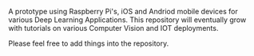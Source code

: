 A prototype using Raspberry Pi's, iOS and Andriod mobile devices for various Deep Learning Applications. This repository will eventually grow with tutorials on various Computer Vision and IOT deployments.

Please feel free to add things into the repository.
